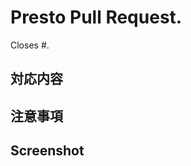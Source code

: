 # Presto Pull Request.

<!-- Issue 番号を記載する -->
Closes #.

## 対応内容

<!-- 具体的にどのような機能追加・修正を行ったか記載する -->

## 注意事項

<!-- この PR では対応しない内容や、レビューにあたっての留意事項を記載する -->

## Screenshot

<!-- 差分がわかるキャプチャを添付する -->
